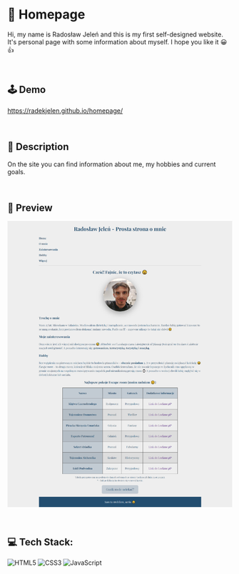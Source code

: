 # 🏡 Homepage 
Hi, my name is Radosław Jeleń and this is my first self-designed website. It's personal page with some information about myself. I hope you like it 😀👍

<br>

## 🕹️  Demo

https://radekjelen.github.io/homepage/

<br>

## 📝 Description

On the site you can find information about me, my hobbies and current goals.

<br>

## 👀 Preview

![preview](https://github.com/RadekJelen/homepage/blob/main/img/preview.png?raw=true)

<br>

## 💻 Tech Stack:
![HTML5](https://img.shields.io/badge/html5-%23E34F26.svg?style=for-the-badge&logo=html5&logoColor=white)
![CSS3](https://img.shields.io/badge/css3-%231572B6.svg?style=for-the-badge&logo=css3&logoColor=white) 
![JavaScript](https://img.shields.io/badge/javascript-%23323330.svg?style=for-the-badge&logo=javascript&logoColor=%23F7DF1E) 
